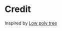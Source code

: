 # Credit
Inspired by [Low poly tree][lowpoly-tree]

[lowpoly-tree]: https://opengameart.org/content/low-poly-tree-1
